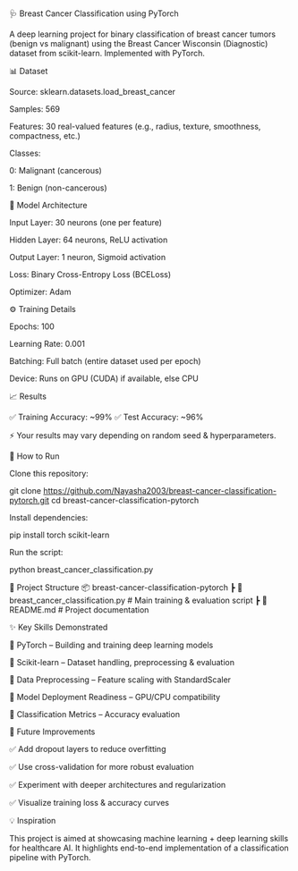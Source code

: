 🩺 Breast Cancer Classification using PyTorch

A deep learning project for binary classification of breast cancer tumors (benign vs malignant) using the Breast Cancer Wisconsin (Diagnostic) dataset from scikit-learn. Implemented with PyTorch.

📊 Dataset

Source: sklearn.datasets.load_breast_cancer

Samples: 569

Features: 30 real-valued features (e.g., radius, texture, smoothness, compactness, etc.)

Classes:

0: Malignant (cancerous)

1: Benign (non-cancerous)

🧠 Model Architecture

Input Layer: 30 neurons (one per feature)

Hidden Layer: 64 neurons, ReLU activation

Output Layer: 1 neuron, Sigmoid activation

Loss: Binary Cross-Entropy Loss (BCELoss)

Optimizer: Adam

⚙️ Training Details

Epochs: 100

Learning Rate: 0.001

Batching: Full batch (entire dataset used per epoch)

Device: Runs on GPU (CUDA) if available, else CPU

📈 Results

✅ Training Accuracy: ~99%
✅ Test Accuracy: ~96%

⚡ Your results may vary depending on random seed & hyperparameters.

🚀 How to Run

Clone this repository:

git clone https://github.com/Nayasha2003/breast-cancer-classification-pytorch.git
cd breast-cancer-classification-pytorch


Install dependencies:

pip install torch scikit-learn


Run the script:

python breast_cancer_classification.py

📂 Project Structure
📦 breast-cancer-classification-pytorch
 ┣ 📜 breast_cancer_classification.py   # Main training & evaluation script
 ┣ 📜 README.md                         # Project documentation

✨ Key Skills Demonstrated

🔹 PyTorch – Building and training deep learning models

🔹 Scikit-learn – Dataset handling, preprocessing & evaluation

🔹 Data Preprocessing – Feature scaling with StandardScaler

🔹 Model Deployment Readiness – GPU/CPU compatibility

🔹 Classification Metrics – Accuracy evaluation

📌 Future Improvements

✅ Add dropout layers to reduce overfitting

✅ Use cross-validation for more robust evaluation

✅ Experiment with deeper architectures and regularization

✅ Visualize training loss & accuracy curves

💡 Inspiration

This project is aimed at showcasing machine learning + deep learning skills for healthcare AI. It highlights end-to-end implementation of a classification pipeline with PyTorch.
